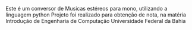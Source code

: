 Este é um conversor de Musicas estéreos para mono, utilizando a linguagem python
Projeto foi realizado para obtenção de nota, na matéria Introdução de Engenharia de Computação
Universidade Federal da Bahia